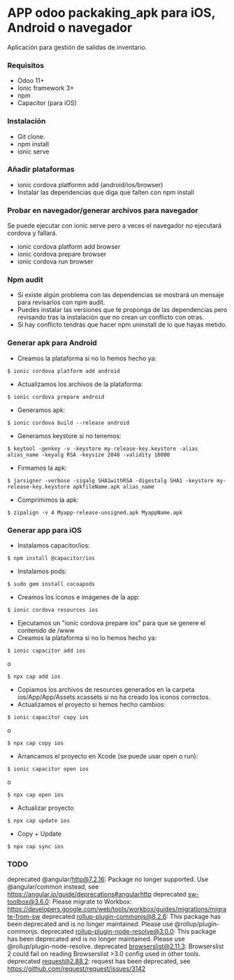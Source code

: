 # APP odoo packaking_apk para iOS, Android o navegador
Aplicación para gestión de salidas de inventario.

### Requisitos
- Odoo 11+
- Ionic framework 3+
- npm
- Capacitor (para iOS)

### Instalación
- Git clone.
- npm install
- ionic serve

### Añadir plataformas
- ionic cordova platformn add (android/ios/browser)
- Instalar las dependencias que diga que falten con npm install

### Probar en navegador/generar archivos para navegador
Se puede ejecutar con ionic serve pero a veces el navegador no ejecutará cordova y fallará.
- ionic cordova platform add browser
- ionic cordova prepare browser
- ionic cordova run browser

### Npm audit
- Si existe algún problema con las dependencias se mostrará un mensaje para revisarlos con npm audit.
- Puedes instalar las versiones que te proponga de las dependencias pero revisando tras la instalación que no crean un conflicto con otras.
- Si hay conflicto tendrás que hacer npm uninstall de lo que hayas metido.

### Generar apk para Android
- Creamos la plataforma si no lo hemos hecho ya:
```
$ ionic cordova platform add android
```
- Actualizamos los archivos de la plataforma:
```
$ ionic cordova prepare android
```
- Generamos apk:
```
$ ionic cordova build --release android
```
- Generamos keystore si no tenemos:
```
$ keytool -genkey -v -keystore my-release-key.keystore -alias alias_name -keyalg RSA -keysize 2048 -validity 10000
```
- Firmamos la apk:
```
$ jarsigner -verbose -sigalg SHA1withRSA -digestalg SHA1 -keystore my-release-key.keystore apkfileName.apk alias_name
```
- Comprimimos la apk:
```
$ zipalign -v 4 Myapp-release-unsigned.apk MyappName.apk
```

### Generar app para iOS
- Instalamos capacitor/ios:
```
$ npm install @capacitor/ios
```
- Instalamos pods:
```
$ sudo gem install cocoapods
```
- Creamos los iconos e imágenes de la app:
```
$ ionic cordova resources ios
```
- Ejecutamos un "ionic cordova prepare ios" para que se genere el contenido de /www
- Creamos la plataforma si no lo hemos hecho ya:
```
$ ionic capacitor add ios
```
o
```
$ npx cap add ios
```
- Copiamos los archivos de resources generados en la carpeta ios/App/App/Assets.xcassets si no ha creado los iconos correctos.
- Actualizamos el proyecto si hemos hecho cambios:
```
$ ionic capacitor copy ios
```
o

```
$ npx cap copy ios
```
- Arrancamos el proyecto en Xcode (se puede usar open o run):
```
$ ionic capacitor open ios
```
o
```
$ npx cap open ios
```
- Actualizar proyecto
```
$ npx cap update ios
```
- Copy + Update
```
$ npx cap sync ios
```

### TODO
deprecated @angular/http@7.2.16: Package no longer supported. Use @angular/common instead, see https://angular.io/guide/deprecations#angularhttp
deprecated sw-toolbox@3.6.0: Please migrate to Workbox: https://developers.google.com/web/tools/workbox/guides/migrations/migrate-from-sw
deprecated rollup-plugin-commonjs@8.2.6: This package has been deprecated and is no longer maintained. Please use @rollup/plugin-commonjs.
deprecated rollup-plugin-node-resolve@3.0.0: This package has been deprecated and is no longer maintained. Please use @rollup/plugin-node-resolve.
deprecated browserslist@2.11.3: Browserslist 2 could fail on reading Browserslist >3.0 config used in other tools.
deprecated request@2.88.2: request has been deprecated, see https://github.com/request/request/issues/3142
